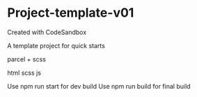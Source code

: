# Project-template-v01
Created with CodeSandbox

A template project for quick starts

parcel + scss

html
scss
js

Use npm run start for dev build
Use npm run build for final build